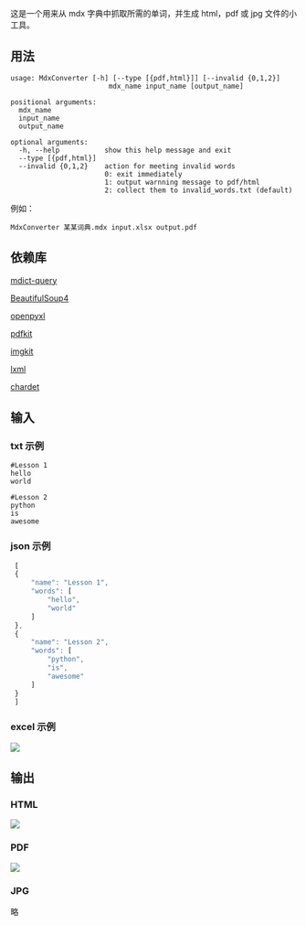 这是一个用来从 mdx 字典中抓取所需的单词，并生成 html，pdf 或 jpg 文件的小工具。

## 用法
    usage: MdxConverter [-h] [--type [{pdf,html}]] [--invalid {0,1,2}]
                            mdx_name input_name [output_name]

    positional arguments:
      mdx_name
      input_name
      output_name

    optional arguments:
      -h, --help           show this help message and exit
      --type [{pdf,html}]
      --invalid {0,1,2}    action for meeting invalid words
                           0: exit immediately
                           1: output warnning message to pdf/html
                           2: collect them to invalid_words.txt (default)

例如：
    
    MdxConverter 某某词典.mdx input.xlsx output.pdf

## 依赖库
[mdict-query](https://github.com/mmjang/mdict-query)

[BeautifulSoup4](https://pypi.org/project/beautifulsoup4)

[openpyxl](https://pypi.org/project/openpyxl)

[pdfkit](https://github.com/JazzCore/python-pdfkit)

[imgkit](https://github.com/jarrekk/imgkit)

[lxml](https://lxml.de)

[chardet](https://github.com/chardet/chardet)

## 输入
### txt 示例
    #Lesson 1
    hello
    world

    #Lesson 2
    python
    is
    awesome


### json 示例
```javascript
 [
 {
     "name": "Lesson 1",
     "words": [
         "hello",
         "world"
     ]
 },
 {
     "name": "Lesson 2",
     "words": [
         "python",
         "is",
         "awesome"
     ]
 }
 ]
```

### excel 示例
![](images/excel.jpg)

## 输出
### HTML
![](images/html.jpg)

### PDF
![](images/pdf.jpg)

### JPG
略
